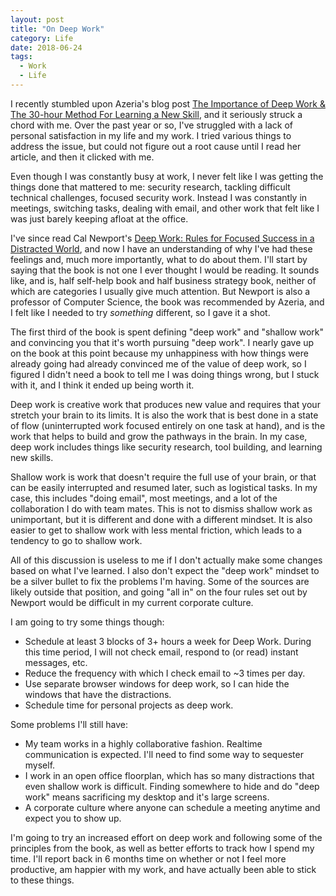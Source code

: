 ```yaml
---
layout: post
title: "On Deep Work"
category: Life
date: 2018-06-24
tags:
  - Work
  - Life
---
```


I recently stumbled upon Azeria's blog post
[The Importance of Deep Work & The 30-hour Method For Learning a New
Skill](https://azeria-labs.com/the-importance-of-deep-work-the-30-hour-method-for-learning-a-new-skill/),
and it seriously struck a chord with me.  Over the past year or so, I've
struggled with a lack of personal satisfaction in my life and my work.  I tried
various things to address the issue, but could not figure out a root cause until
I read her article, and then it clicked with me.

Even though I was constantly busy at work, I never felt like I was getting the
things done that mattered to me: security research, tackling difficult technical
challenges, focused security work.  Instead I was constantly in meetings,
switching tasks, dealing with email, and other work that felt like I was just
barely keeping afloat at the office.

I've since read Cal Newport's
[Deep Work: Rules for Focused Success in a Distracted World](https://amzn.to/2KeDzTC),
and now I have an understanding of why I've had these feelings and, much more
importantly, what to do about them.  I'll start by saying that the book is not
one I ever thought I would be reading.  It sounds like, and is, half self-help
book and half business strategy book, neither of which are categories I usually
give much attention.  But Newport is also a professor of Computer Science,
the book was recommended by Azeria, and I felt like I needed to try *something*
different, so I gave it a shot.

The first third of the book is spent defining "deep work" and "shallow work" and
convincing you that it's worth pursuing "deep work".  I nearly gave up on the
book at this point because my unhappiness with how things were already going had
already convinced me of the value of deep work, so I figured I didn't need a
book to tell me I was doing things wrong, but I stuck with it, and I think it
ended up being worth it.

Deep work is creative work that produces new value and requires that your
stretch your brain to its limits.  It is also the work that is best done in a
state of flow (uninterrupted work focused entirely on one task at hand), and is
the work that helps to build and grow the pathways in the brain.  In my case,
deep work includes things like security research, tool building, and learning
new skills.

Shallow work is work that doesn't require the full use of your brain, or that
can be easily interrupted and resumed later, such as logistical tasks.  In my
case, this includes "doing email", most meetings, and a lot of the collaboration
I do with team mates.  This is not to dismiss shallow work as unimportant, but
it is different and done with a different mindset.  It is also easier to get to
shallow work with less mental friction, which leads to a tendency to go to
shallow work.

All of this discussion is useless to me if I don't actually make some changes
based on what I've learned.  I also don't expect the "deep work" mindset to be a
silver bullet to fix the problems I'm having.  Some of the sources are likely
outside that position, and going "all in" on the four rules set out by Newport
would be difficult in my current corporate culture.

I am going to try some things though:

- Schedule at least 3 blocks of 3+ hours a week for Deep Work.  During this time
  period, I will not check email, respond to (or read) instant messages, etc.
- Reduce the frequency with which I check email to ~3 times per day.
- Use separate browser windows for deep work, so I can hide the windows that
  have the distractions.
- Schedule time for personal projects as deep work.

Some problems I'll still have:

- My team works in a highly collaborative fashion.  Realtime communication is
  expected.  I'll need to find some way to sequester myself.
- I work in an open office floorplan, which has so many distractions that even
  shallow work is difficult.  Finding somewhere to hide and do "deep work" means
  sacrificing my desktop and it's large screens.
- A corporate culture where anyone can schedule a meeting anytime and expect you
  to show up.

I'm going to try an increased effort on deep work and following some of the
principles from the book, as well as better efforts to track how I spend my
time.  I'll report back in 6 months time on whether or not I feel more
productive, am happier with my work, and have actually been able to stick to
these things.
